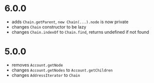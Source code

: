 # 6.0.0
* adds `Chain.getParent`, `new Chain(...).node` is now private
* changes `Chain` constructor to be lazy
* changes `Chain.indexOf` to `Chain.find`, returns undefined if not found

# 5.0.0
* removes `Account.getNode`
* changes `Account.getNodes` to `Account.getChildren`
* changes `AddressIterator` to `Chain`
